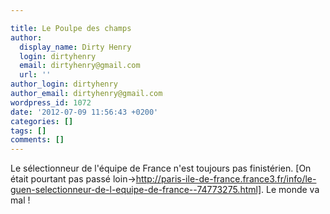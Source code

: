 ```yaml
---

title: Le Poulpe des champs
author:
  display_name: Dirty Henry
  login: dirtyhenry
  email: dirtyhenry@gmail.com
  url: ''
author_login: dirtyhenry
author_email: dirtyhenry@gmail.com
wordpress_id: 1072
date: '2012-07-09 11:56:43 +0200'
categories: []
tags: []
comments: []
---
```

Le sélectionneur de l'équipe de France n'est toujours pas finistérien. [On était pourtant pas passé loin->http://paris-ile-de-france.france3.fr/info/le-guen-selectionneur-de-l-equipe-de-france--74773275.html]. Le monde va mal !
